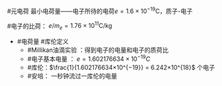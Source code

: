 

#元电荷
最小电荷量——电子所待的电荷$e = 1.6 \times 10 ^{-19} \text{C}$，质子-电子

#电子的比荷： $e/m_e = 1.76 \times 10^{11} \text{C/kg}$

- #电荷量 #库伦定义 
	- #Millikan油滴实验 ：得到电子的电量和电子的质荷比
	- #电子基本电量 ： $e=1.602176634×10^{−19}C$
	- #库伦：$\frac{1}{1.602176634×10^{−19}} = 6.242×10^{18}$ 个电子
	- #安培： 一秒钟流过一库伦的电量




